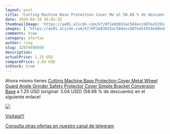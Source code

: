 ```yaml
---
layout: post
title: 'Cutting Machine Base Protection Cover Me al 58.88 % de descuento'
date: 2020-04-18 16:03:35
thumbnailImage: 'https://ae01.alicdn.com/kf/Hf1e83653ac504accb07ea51914edbba0G/Cutting-Machine-Base-Protection-Cover-Metal-Wheel-Guard-Angle-Grinder-Safety-Protector-Cover-Simple-Bracket-Conversion.jpg_350x350._SL200_.jpg'
images: [ 'https://ae01.alicdn.com/kf/Hf1e83653ac504accb07ea51914edbba0G/Cutting-Machine-Base-Protection-Cover-Metal-Wheel-Guard-Angle-Grinder-Safety-Protector-Cover-Simple-Bracket-Conversion.jpg_350x350._SL200_.jpg' ]
comments: true
category: ofertas
author: ring
slug: 32979490689
description:
actualPrice: 1.25 USD
comparePrice: 3.04 USD
inStock: true
---
```


Ahora mismo tienes [Cutting Machine Base Protection Cover Metal Wheel Guard Angle Grinder Safety Protector Cover Simple Bracket Conversion Base](https://www.amazon.com/dp/32979490689/?tag=redken08-20) a 1.25 USD (original: 3.04 USD) (58.88 %  de descuento) en el siguiente enlace!

[![](https://ae01.alicdn.com/kf/Hf1e83653ac504accb07ea51914edbba0G/Cutting-Machine-Base-Protection-Cover-Metal-Wheel-Guard-Angle-Grinder-Safety-Protector-Cover-Simple-Bracket-Conversion.jpg_350x350._SL200_.jpg)](https://www.amazon.com/dp/32979490689/?tag=redken08-20)

[Visítala!!!](https://www.amazon.com/dp/32979490689/?tag=redken08-20)

[Consulta otras ofertas en nuestro canal de telegram](https://t.me/s/ofertas25)

